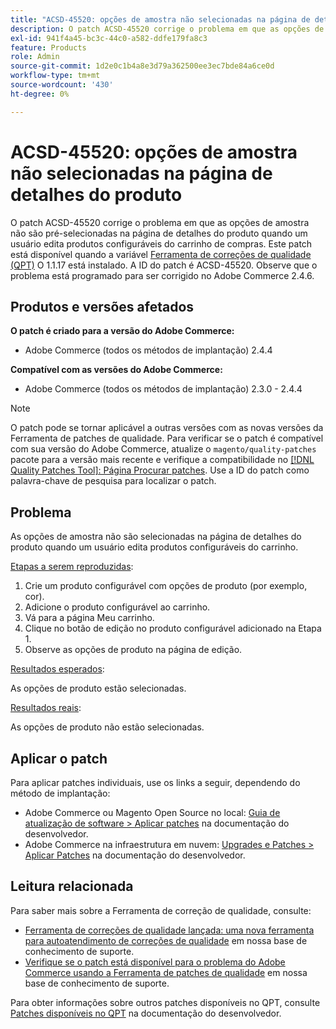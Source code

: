 ```yaml
---
title: "ACSD-45520: opções de amostra não selecionadas na página de detalhes do produto"
description: O patch ACSD-45520 corrige o problema em que as opções de amostra não são pré-selecionadas na página de detalhes do produto quando um usuário edita produtos configuráveis do carrinho de compras. Este patch está disponível quando a [Ferramenta de correções de qualidade (QPT)](/help/announcements/adobe-commerce-announcements/magento-quality-patches-released-new-tool-to-self-serve-quality-patches.md) 1.1.17 está instalada. A ID do patch é ACSD-45520. Observe que o problema está programado para ser corrigido no Adobe Commerce 2.4.6.
exl-id: 941f4a45-bc3c-44c0-a582-ddfe179fa8c3
feature: Products
role: Admin
source-git-commit: 1d2e0c1b4a8e3d79a362500ee3ec7bde84a6ce0d
workflow-type: tm+mt
source-wordcount: '430'
ht-degree: 0%

---
```


# ACSD-45520: opções de amostra não selecionadas na página de detalhes do produto

O patch ACSD-45520 corrige o problema em que as opções de amostra não são pré-selecionadas na página de detalhes do produto quando um usuário edita produtos configuráveis do carrinho de compras. Este patch está disponível quando a variável [Ferramenta de correções de qualidade (QPT)](/help/announcements/adobe-commerce-announcements/magento-quality-patches-released-new-tool-to-self-serve-quality-patches.md) O 1.1.17 está instalado. A ID do patch é ACSD-45520. Observe que o problema está programado para ser corrigido no Adobe Commerce 2.4.6.

## Produtos e versões afetados

**O patch é criado para a versão do Adobe Commerce:**

* Adobe Commerce (todos os métodos de implantação) 2.4.4

**Compatível com as versões do Adobe Commerce:**

* Adobe Commerce (todos os métodos de implantação) 2.3.0 - 2.4.4

>[!NOTE]
>
>O patch pode se tornar aplicável a outras versões com as novas versões da Ferramenta de patches de qualidade. Para verificar se o patch é compatível com sua versão do Adobe Commerce, atualize o `magento/quality-patches` pacote para a versão mais recente e verifique a compatibilidade no [[!DNL Quality Patches Tool]: Página Procurar patches](https://devdocs.magento.com/quality-patches/tool.html#patch-grid). Use a ID do patch como palavra-chave de pesquisa para localizar o patch.

## Problema

As opções de amostra não são selecionadas na página de detalhes do produto quando um usuário edita produtos configuráveis do carrinho.

<u>Etapas a serem reproduzidas</u>:

1. Crie um produto configurável com opções de produto (por exemplo, cor).
1. Adicione o produto configurável ao carrinho.
1. Vá para a página Meu carrinho.
1. Clique no botão de edição no produto configurável adicionado na Etapa 1.
1. Observe as opções de produto na página de edição.

<u>Resultados esperados</u>:

As opções de produto estão selecionadas.

<u>Resultados reais</u>:

As opções de produto não estão selecionadas.

## Aplicar o patch

Para aplicar patches individuais, use os links a seguir, dependendo do método de implantação:

* Adobe Commerce ou Magento Open Source no local: [Guia de atualização de software > Aplicar patches](https://devdocs.magento.com/guides/v2.4/comp-mgr/patching/mqp.html) na documentação do desenvolvedor.
* Adobe Commerce na infraestrutura em nuvem: [Upgrades e Patches > Aplicar Patches](https://devdocs.magento.com/cloud/project/project-patch.html) na documentação do desenvolvedor.

## Leitura relacionada

Para saber mais sobre a Ferramenta de correção de qualidade, consulte:

* [Ferramenta de correções de qualidade lançada: uma nova ferramenta para autoatendimento de correções de qualidade](/help/announcements/adobe-commerce-announcements/magento-quality-patches-released-new-tool-to-self-serve-quality-patches.md) em nossa base de conhecimento de suporte.
* [Verifique se o patch está disponível para o problema do Adobe Commerce usando a Ferramenta de patches de qualidade](/help/support-tools/patches-available-in-qpt-tool/check-patch-for-magento-issue-with-magento-quality-patches.md) em nossa base de conhecimento de suporte.

Para obter informações sobre outros patches disponíveis no QPT, consulte [Patches disponíveis no QPT](https://devdocs.magento.com/quality-patches/tool.html#patch-grid) na documentação do desenvolvedor.
